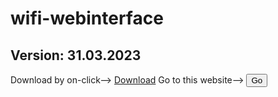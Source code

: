 # wifi-webinterface
## Version: 31.03.2023
Download by on-click--> <a href="https://codeload.github.com/n-km/wifi-webinterface/zip/refs/heads/main">Download</a>
Go to this website--> <a href="https://n-km.github.io/wifi-webinterface/"><button>Go</button></a>
